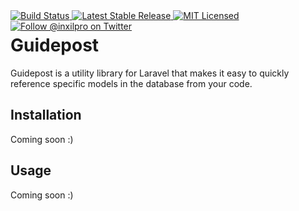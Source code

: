 <div style="float: right;">
	<a href="https://github.com/glhd/guidepost/actions" target="_blank">
		<img 
			src="https://github.com/glhd/guidepost/workflows/PHPUnit/badge.svg" 
			alt="Build Status" 
		/>
	</a>
    <!--
	<a href="https://codeclimate.com/github/glhd/guidepost/test_coverage" target="_blank">
		<img 
			src="https://api.codeclimate.com/v1/badges/f597a6e8d9f968a55f03/test_coverage" 
			alt="Coverage Status" 
		/>
	</a>
    -->
	<a href="https://packagist.org/packages/glhd/guidepost" target="_blank">
        <img 
            src="https://poser.pugx.org/glhd/guidepost/v/stable" 
            alt="Latest Stable Release" 
        />
	</a>
	<a href="./LICENSE" target="_blank">
        <img 
            src="https://poser.pugx.org/glhd/guidepost/license" 
            alt="MIT Licensed" 
        />
    </a>
    <a href="https://twitter.com/inxilpro" target="_blank">
        <img 
            src="https://img.shields.io/twitter/follow/inxilpro?style=social" 
            alt="Follow @inxilpro on Twitter" 
        />
    </a>
</div>

# Guidepost

Guidepost is a utility library for Laravel that makes it easy to quickly reference
specific models in the database from your code.

## Installation

Coming soon :)

## Usage

Coming soon :)
